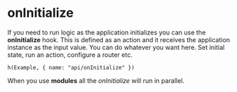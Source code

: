 # onInitialize

If you need to run logic as the application initializes you can use the **onInitialize** hook. This is defined as an action and it receives the application instance as the input value. You can do whatever you want here. Set initial state, run an action, configure a router etc.

```marksy
h(Example, { name: "api/onInitialize" })
```

When you use **modules** all the *onInitialize* will run in parallel.